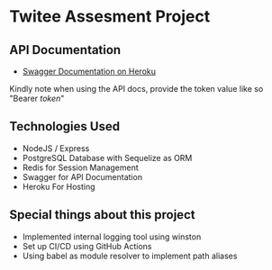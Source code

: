 # Twitee Assesment Project

## API Documentation

- [Swagger Documentation on Heroku](https://aiyeola-twitee-backend.herokuapp.com/api/docs/)

Kindly note when using the API docs, provide the token value like so "Bearer _token_"

## Technologies Used

- NodeJS / Express
- PostgreSQL Database with Sequelize as ORM
- Redis for Session Management
- Swagger for API Documentation
- Heroku For Hosting

## Special things about this project

- Implemented internal logging tool using winston
- Set up CI/CD using GitHub Actions
- Using babel as module resolver to implement path aliases
